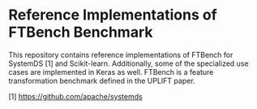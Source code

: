 # Reference Implementations of FTBench Benchmark

This repository contains reference implementations of FTBench for SystemDS [1] and Scikit-learn.
Additionally, some of the specialized use cases are implemented in Keras as well.
FTBench is a feature transformation benchmark defined in the UPLIFT paper.

[1] https://github.com/apache/systemds

